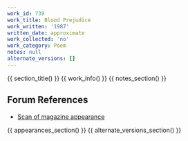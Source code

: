 ```yaml
---
work_id: 739
work_title: Blood Prejudice
work_written: '1987'
written_date: approximate
work_collected: 'no'
work_category: Poem
notes: null
alternate_versions: []
---
```


{{ section_title() }}
{{ work_info() }}
{{ notes_section() }}
## Forum References
- [Scan of magazine appearance](https://bukowskiforum.com/threads/calif-state-poetry-quarterly-vol-14-no-3.8256/)

{{ appearances_section() }}
{{ alternate_versions_section() }}